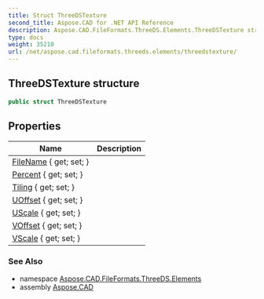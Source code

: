 ```yaml
---
title: Struct ThreeDSTexture
second_title: Aspose.CAD for .NET API Reference
description: Aspose.CAD.FileFormats.ThreeDS.Elements.ThreeDSTexture struct. 
type: docs
weight: 35210
url: /net/aspose.cad.fileformats.threeds.elements/threedstexture/
---
```

## ThreeDSTexture structure

```csharp
public struct ThreeDSTexture
```

## Properties

| Name | Description |
| --- | --- |
| [FileName](../../aspose.cad.fileformats.threeds.elements/threedstexture/filename/) { get; set; } |  |
| [Percent](../../aspose.cad.fileformats.threeds.elements/threedstexture/percent/) { get; set; } |  |
| [Tiling](../../aspose.cad.fileformats.threeds.elements/threedstexture/tiling/) { get; set; } |  |
| [UOffset](../../aspose.cad.fileformats.threeds.elements/threedstexture/uoffset/) { get; set; } |  |
| [UScale](../../aspose.cad.fileformats.threeds.elements/threedstexture/uscale/) { get; set; } |  |
| [VOffset](../../aspose.cad.fileformats.threeds.elements/threedstexture/voffset/) { get; set; } |  |
| [VScale](../../aspose.cad.fileformats.threeds.elements/threedstexture/vscale/) { get; set; } |  |

### See Also

* namespace [Aspose.CAD.FileFormats.ThreeDS.Elements](../../aspose.cad.fileformats.threeds.elements/)
* assembly [Aspose.CAD](../../)


